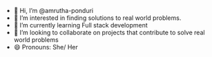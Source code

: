 - 👋 Hi, I’m @amrutha-ponduri
- 👀 I’m interested in finding solutions to real world problems. 
- 🌱 I’m currently learning Full stack development
- 💞️ I’m looking to collaborate on projects that contribute to solve real world problems
- 😄 Pronouns: She/ Her

<!---
amrutha-ponduri/amrutha-ponduri is a ✨ special ✨ repository because its `README.md` (this file) appears on your GitHub profile.
You can click the Preview link to take a look at your changes.
--->
